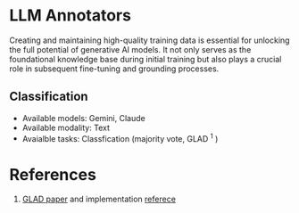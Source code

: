 # LLM Annotators

Creating and maintaining high-quality training data is essential for unlocking the full potential of generative AI models. It not only serves as the foundational knowledge base during initial training but also plays a crucial role in subsequent fine-tuning and grounding processes.


## Classification
* Available models: Gemini, Claude
* Available modality: Text
* Avaialble tasks: Classfication (majority vote, GLAD <sup>1</sup> )





# References
1. [GLAD paper](https://proceedings.neurips.cc/paper_files/paper/2009/file/f899139df5e1059396431415e770c6dd-Paper.pdf) and implementation [referece](https://github.com/notani/python-glad/blob/master/glad.py#L58)